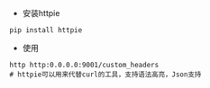 * 安装httpie
```
pip install httpie
```

* 使用
```
http http:0.0.0.0:9001/custom_headers
# httpie可以用来代替curl的工具，支持语法高亮，Json支持
```
